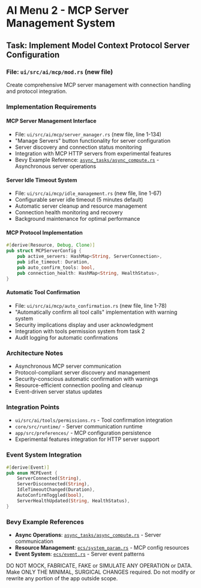 # AI Menu 2 - MCP Server Management System

## Task: Implement Model Context Protocol Server Configuration

### File: `ui/src/ai/mcp/mod.rs` (new file)

Create comprehensive MCP server management with connection handling and protocol integration.

### Implementation Requirements

#### MCP Server Management Interface
- File: `ui/src/ai/mcp/server_manager.rs` (new file, line 1-134)
- "Manage Servers" button functionality for server configuration
- Server discovery and connection status monitoring
- Integration with MCP HTTP servers from experimental features
- Bevy Example Reference: [`async_tasks/async_compute.rs`](../../../docs/bevy/examples/async_tasks/async_compute.rs) - Asynchronous server operations

#### Server Idle Timeout System
- File: `ui/src/ai/mcp/idle_management.rs` (new file, line 1-67)
- Configurable server idle timeout (5 minutes default)
- Automatic server cleanup and resource management
- Connection health monitoring and recovery
- Background maintenance for optimal performance

#### MCP Protocol Implementation
```rust
#[derive(Resource, Debug, Clone)]
pub struct MCPServerConfig {
    pub active_servers: HashMap<String, ServerConnection>,
    pub idle_timeout: Duration,
    pub auto_confirm_tools: bool,
    pub connection_health: HashMap<String, HealthStatus>,
}
```

#### Automatic Tool Confirmation
- File: `ui/src/ai/mcp/auto_confirmation.rs` (new file, line 1-78)
- "Automatically confirm all tool calls" implementation with warning system
- Security implications display and user acknowledgment
- Integration with tools permission system from task 2
- Audit logging for automatic confirmations

### Architecture Notes
- Asynchronous MCP server communication
- Protocol-compliant server discovery and management
- Security-conscious automatic confirmation with warnings
- Resource-efficient connection pooling and cleanup
- Event-driven server status updates

### Integration Points
- `ui/src/ai/tools/permissions.rs` - Tool confirmation integration
- `core/src/runtime/` - Server communication runtime
- `app/src/preferences/` - MCP configuration persistence
- Experimental features integration for HTTP server support

### Event System Integration
```rust
#[derive(Event)]
pub enum MCPEvent {
    ServerConnected(String),
    ServerDisconnected(String),
    IdleTimeoutChanged(Duration),
    AutoConfirmToggled(bool),
    ServerHealthUpdated(String, HealthStatus),
}
```

### Bevy Example References
- **Async Operations**: [`async_tasks/async_compute.rs`](../../../docs/bevy/examples/async_tasks/async_compute.rs) - Server communication
- **Resource Management**: [`ecs/system_param.rs`](../../../docs/bevy/examples/ecs/system_param.rs) - MCP config resources
- **Event System**: [`ecs/event.rs`](../../../docs/bevy/examples/ecs/event.rs) - Server event patterns

DO NOT MOCK, FABRICATE, FAKE or SIMULATE ANY OPERATION or DATA. Make ONLY THE MINIMAL, SURGICAL CHANGES required. Do not modify or rewrite any portion of the app outside scope.